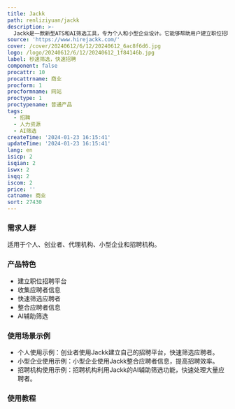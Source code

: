 ```yaml
---
title: Jackk
path: renliziyuan/jackk
description: >-
  Jackk是一款新型ATS和AI筛选工具，专为个人和小型企业设计。它能够帮助用户建立职位招聘平台、收集应聘者信息并在几秒钟内进行筛选，让招聘过程更高效。Jackk还提供免费注册，无需信用卡，首次AI筛选免费体验。付费用户可享受更多功能，如定制品牌、优先支持等。适用于个人、创业者、代理机构、小型企业和招聘机构。
source: 'https://www.hirejackk.com/'
cover: /cover/20240612/6/12/20240612_6ac8f6d6.jpg
logo: /logo/20240612/6/12/20240612_1f84146b.jpg
label: 秒速筛选，快速招聘
component: false
procattr: 10
procattrname: 商业
procform: 1
procformname: 网站
proctype: 1
proctypename: 普通产品
tags:
  - 招聘
  - 人力资源
  - AI筛选
createTime: '2024-01-23 16:15:41'
updateTime: '2024-01-23 16:15:41'
lang: en
isicp: 2
isqian: 2
iswx: 2
isqq: 2
iscom: 2
price: ''
catname: 商业
sort: 27430
---
```




### 需求人群
适用于个人、创业者、代理机构、小型企业和招聘机构。

### 产品特色
- 建立职位招聘平台
- 收集应聘者信息
- 快速筛选应聘者
- 整合应聘者信息
- AI辅助筛选

### 使用场景示例
- 个人使用示例：创业者使用Jackk建立自己的招聘平台，快速筛选应聘者。
- 小型企业使用示例：小型企业使用Jackk整合应聘者信息，提高招聘效率。
- 招聘机构使用示例：招聘机构利用Jackk的AI辅助筛选功能，快速处理大量应聘者。

### 使用教程


  
